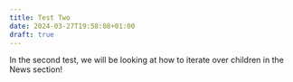 ```yaml
---
title: Test Two
date: 2024-03-27T19:58:08+01:00
draft: true
---
```


In the second test, we will be looking at how to iterate over children in the News section!